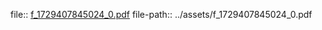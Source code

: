 file:: [f_1729407845024_0.pdf](../assets/f_1729407845024_0.pdf)
file-path:: ../assets/f_1729407845024_0.pdf
